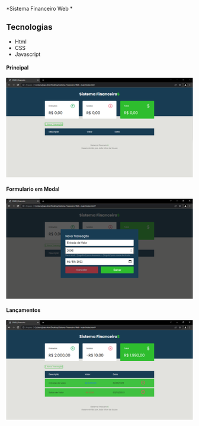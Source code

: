 *Sistema Financeiro Web *

## Tecnologias
- Html
- CSS
- Javascript



#### Principal
![image](https://github.com/JoaoVitor-Dev/Sistema-Financeiro-Web-/blob/main/Github/1.PNG)

#### Formulario em Modal

![image](https://github.com/JoaoVitor-Dev/Sistema-Financeiro-Web-/blob/main/Github/2.PNG)

#### Lançamentos

![image](https://github.com/JoaoVitor-Dev/Sistema-Financeiro-Web-/blob/main/Github/3.PNG)


